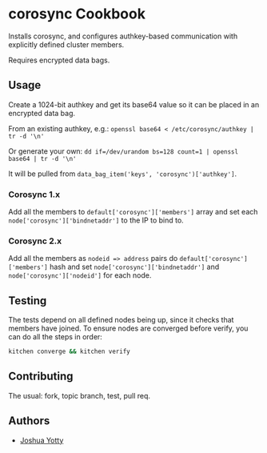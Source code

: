 # corosync Cookbook

Installs corosync, and configures authkey-based communication with explicitly defined cluster members.

Requires encrypted data bags.

## Usage
Create a 1024-bit authkey and get its base64 value so it can be placed in an encrypted data bag.

From an existing authkey, e.g.: `openssl base64 < /etc/corosync/authkey | tr -d '\n'`

Or generate your own: `dd if=/dev/urandom bs=128 count=1 | openssl base64 | tr -d '\n'`

It will be pulled from `data_bag_item('keys', 'corosync')['authkey']`.

### Corosync 1.x
Add all the members to `default['corosync']['members']` array and set each
`node['corosync']['bindnetaddr']` to the IP to bind to.

### Corosync 2.x
Add all the members as `nodeid => address` pairs do `default['corosync']['members']` hash
and set `node['corosync']['bindnetaddr']` and `node['corosync']['nodeid']` for each node.

## Testing

The tests depend on all defined nodes being up, since it checks that members have joined. To ensure nodes are converged before verify, you can do all the steps in order:

```bash
kitchen converge && kitchen verify
```

Contributing
------------
The usual: fork, topic branch, test, pull req.

Authors
-------------------
* [Joshua Yotty](https://github.com/jyotty)
